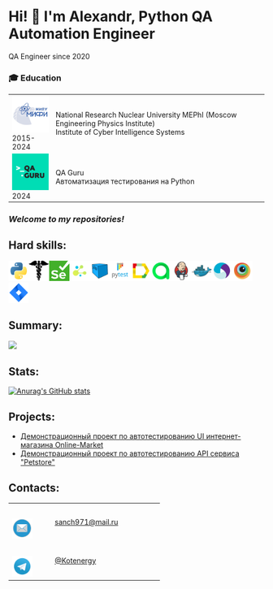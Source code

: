 # Hi! 👋 I'm Alexandr, Python QA Automation Engineer
QA Engineer since 2020

### :mortar_board: Education

<table width="100%" border='0'>
    <tr><td width="17%" valign="bottom"><img src="icons/mephi_logo.jpeg"></br>2015-2024</td><td valign="middle">National Research Nuclear University MEPhI (Moscow Engineering Physics Institute)</br>Institute of Cyber Intelligence Systems</td></tr>
    <tr><td width="17%" valign="bottom"><img src="icons/qa_guru_logo.svg"></br>2024</td><td valign="middle">QA Guru</br>Автоматизация тестирования на Python</td></tr>
</table>

### *Welcome to my repositories!*

## Hard skills:

<img src="icons/python_logo_and_wordmark.svg" height="40" width="40" /><img src="icons/requests.png" height="40" width="40" /><img src="icons/selenium.png" height="40" width="40" /><img src="icons/selene.png" height="40" width="40" /><img src="icons/selenoid.svg" height="40" width="40" /><img src="icons/pytest_logo.svg" height="40" width="40" /><img src="icons/allure_Report.svg" height="40" width="40" /><img src="icons/allure_EE.svg" height="40" width="40" /><img src="icons/jenkins.svg" height="40" width="40" /><img src="icons/docker.svg" height="40" width="40" /><img src="icons/appium.svg" height="40" width="40" /><img src="icons/browserstack.svg" height="40" width="40" /><img src="icons/jira.svg" height="40" width="40" />

## Summary:

![](https://github-profile-summary-cards.vercel.app/api/cards/profile-details?username=AQuAgenerale97)

## Stats:

[![Anurag's GitHub stats](https://github-readme-stats.vercel.app/api?username=AQuAgenerale97)](https://github.com/AQuAgenerale97/github-readme-stats)

## Projects:
- <a target="_blank" href="https://github.com/AQuAgenerale97/ui_autotests_online_market">Демонстрационный проект по автотестированию UI интернет-магазина Online-Market </a>
- <a target="_blank" href="https://github.com/AQuAgenerale97/api_autotests_Petstore">Демонстрационный проект по автотестированию API сервиса "Petstore"</a>

## Contacts:

<table width="100%" border="0">
  <tr> 
    <td width="70" height="70" valign="bottom"><img src="icons/mail.png" height="40" width="40"></td>
    <td width="200" height="70" valign="middle"><a href="mailto:inbox@ponomarev-iv.ru">sanch971@mail.ru</a></td>
  </tr>
  <tr>
    <td width="70" height="70" valign="bottom"><img src="icons/telegram.svg" height="40" width="40"></td>
    <td width="200" height="70" valign="middle"><a href="https://t.me/IV_Ponomarev">@Kotenergy</a></td>
  </tr>
</table>

<!--
**AQuAgenerale97/AQuAgenerale97** is a ✨ _special_ ✨ repository because its `README.md` (this file) appears on your GitHub profile.

